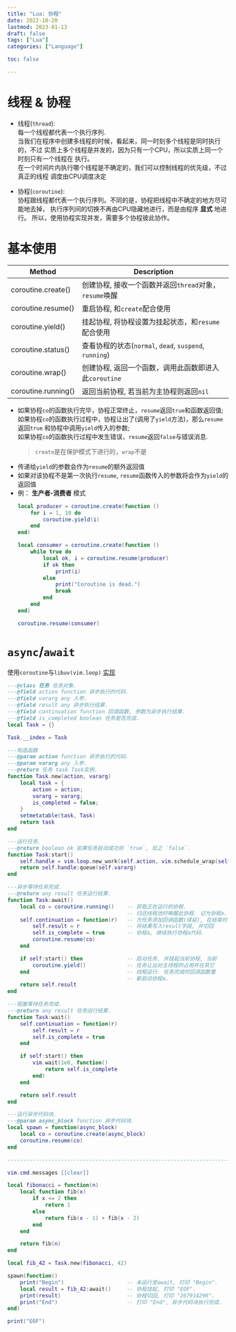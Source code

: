 ```yaml
---
title: "Lua: 协程"
date: 2022-10-20
lastmod: 2023-01-13
draft: false
tags: ["Lua"]
categories: ["Language"]

toc: false

---
```



# 线程 & 协程
* 线程(`thread`):  
  每一个线程都代表一个执行序列.  
  当我们在程序中创建多线程的时候，看起来，同一时刻多个线程是同时执行的，不过
  实质上多个线程是并发的，因为只有一个CPU，所以实质上同一个时刻只有一个线程在
  执行。  
  在一个时间片内执行哪个线程是不确定的，我们可以控制线程的优先级，不过真正的线程
  调度由CPU调度决定

* 协程(`coroutine`):  
  协程跟线程都代表一个执行序列。不同的是，协程把线程中不确定的地方尽可能地去掉，
  执行序列间的切换不再由CPU隐藏地进行，而是由程序 **显式** 地进行。
  所以，使用协程实现并发，需要多个协程彼此协作。


# 基本使用
| Method              | Description                                            |
|---------------------|--------------------------------------------------------|
| coroutine.create()  | 创建协程, 接收一个函数并返回`thread`对象，`resume`唤醒 |
| coroutine.resume()  | 重启协程, 和`create`配合使用                           |
| coroutine.yield()   | 挂起协程, 将协程设置为挂起状态，和`resume`配合使用     |
| coroutine.status()  | 查看协程的状态(`normal`, `dead`, `suspend`, `running`) |
| coroutine.wrap()    | 创建协程, 返回一个函数，调用此函数即进入此`coroutine`  |
| coroutine.running() | 返回当前协程, 若当前为主协程则返回`nil`                |

* 如果协程`co`的函数执行完毕，协程正常终止，`resume`返回`true`和函数返回值;  
  如果协程`co`的函数执行过程中，协程让出了(调用了`yield`方法)，那么`resume`返回`true`
  和协程中调用`yield`传入的参数;  
  如果协程`co`的函数执行过程中发生错误，`resume`返回`false`与错误消息.
  > `create`是在保护模式下进行的，`wrap`不是
* 传递给`yield`的参数会作为`resume`的额外返回值
* 如果对该协程不是第一次执行`resume`, `resume`函数传入的参数将会作为`yield`的返回值
* 例： **生产者-消费者** 模式
  ``` lua
  local producer = coroutine.create(function ()
      for i = 1, 10 do
          coroutine.yield(i)
      end
  end)

  local consumer = coroutine.create(function ()
      while true do
          local ok, i = coroutine.resume(producer)
          if ok then
              print(i)
          else
              print("Coroutine is dead.")
              break
          end
      end
  end)

  coroutine.resume(consumer)
  ```


# `async`/`await`
使用`coroutine`与`libuv(vim.loop)`
[实现](https://github.com/AnthonyK213/nvim/blob/master/lua/futures/task.lua)
``` lua
---@class 任务 任务对象.
---@field action function 异步执行的代码.
---@field vararg any 入参.
---@field result any 异步执行结果.
---@field continuation function 回调函数, 参数为异步执行结果.
---@field is_completed boolean 任务是否完成.
local Task = {}

Task.__index = Task

---构造函数
---@param action function 异步执行的代码.
---@param vararg any 入参.
---@return 任务 task Task实例.
function Task.new(action, vararg)
    local task = {
        action = action;
        vararg = vararg;
        is_completed = false;
    }
    setmetatable(task, Task)
    return task
end

---运行任务.
---@return boolean ok 如果任务启动成功则 `true`, 反之 `false`.
function Task:start()
    self.handle = vim.loop.new_work(self.action, vim.schedule_wrap(self.continuation))
    return self.handle:queue(self.vararg)
end

---异步等待任务完成.
---@return any result 任务运行结果.
function Task:await()
    local co = coroutine.running()    -- 获取正在运行的协程.
                                      -- 归还线程池时唤醒此协程. 记为协程a.
    self.continuation = function(r)   -- 为任务添加回调函数(续延), 在结束时
        self.result = r               -- 将结果写入result字段, 并切回
        self.is_complete = true       -- 协程a, 继续执行协程a代码.
        coroutine.resume(co)
    end

    if self:start() then              -- 启动任务, 并挂起当前协程, 当前
        coroutine.yield()             -- 任务让出对主线程的占用并在其它
    end                               -- 线程运行. 任务完成时回调函数重
                                      -- 新启动协程a.
    return self.result
end

---阻塞等待任务完成.
---@return any result 任务运行结果.
function Task:wait()
    self.continuation = function(r)
        self.result = r
        self.is_complete = true
    end

    if self:start() then
        vim.wait(1e8, function()
            return self.is_complete
        end)
    end

    return self.result
end

---运行异步代码块.
---@param async_block function 异步代码块.
local spawn = function(async_block)
    local co = coroutine.create(async_block)
    coroutine.resume(co)
end

--------------------------------------------------------------------------------

vim.cmd.messages [[clear]]

local fibonacci = function(n)
    local function fib(x)
        if x <= 2 then
            return 1
        else
            return fib(x - 1) + fib(x - 2)
        end
    end

    return fib(n)
end

local fib_42 = Task.new(fibonacci, 42)

spawn(function()
    print("Begin")                    -- 未运行至await, 打印 "Begin".
    local result = fib_42:await()     -- 协程挂起, 打印 "EOF".
    print(result)                     -- 协程切回, 打印 "267914296".
    print("End")                      -- 打印 "End", 异步代码块执行完成.
end)

print("EOF")
```
